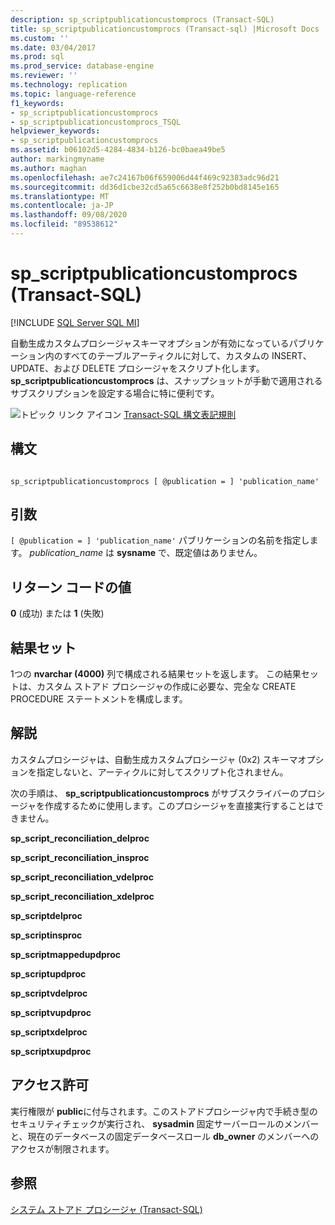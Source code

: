 ```yaml
---
description: sp_scriptpublicationcustomprocs (Transact-SQL)
title: sp_scriptpublicationcustomprocs (Transact-sql) |Microsoft Docs
ms.custom: ''
ms.date: 03/04/2017
ms.prod: sql
ms.prod_service: database-engine
ms.reviewer: ''
ms.technology: replication
ms.topic: language-reference
f1_keywords:
- sp_scriptpublicationcustomprocs
- sp_scriptpublicationcustomprocs_TSQL
helpviewer_keywords:
- sp_scriptpublicationcustomprocs
ms.assetid: b06102d5-4284-4834-b126-bc0baea49be5
author: markingmyname
ms.author: maghan
ms.openlocfilehash: ae7c24167b06f659006d44f469c92383adc96d21
ms.sourcegitcommit: dd36d1cbe32cd5a65c6638e8f252b0bd8145e165
ms.translationtype: MT
ms.contentlocale: ja-JP
ms.lasthandoff: 09/08/2020
ms.locfileid: "89538612"
---
```

# <a name="sp_scriptpublicationcustomprocs-transact-sql"></a>sp_scriptpublicationcustomprocs (Transact-SQL)
[!INCLUDE [SQL Server SQL MI](../../includes/applies-to-version/sql-asdbmi.md)]

  自動生成カスタムプロシージャスキーマオプションが有効になっているパブリケーション内のすべてのテーブルアーティクルに対して、カスタムの INSERT、UPDATE、および DELETE プロシージャをスクリプト化します。 **sp_scriptpublicationcustomprocs** は、スナップショットが手動で適用されるサブスクリプションを設定する場合に特に便利です。  
  
 ![トピック リンク アイコン](../../database-engine/configure-windows/media/topic-link.gif "トピック リンク アイコン") [Transact-SQL 構文表記規則](../../t-sql/language-elements/transact-sql-syntax-conventions-transact-sql.md)  
  
## <a name="syntax"></a>構文  
  
```  
  
sp_scriptpublicationcustomprocs [ @publication = ] 'publication_name'  
```  
  
## <a name="arguments"></a>引数  
`[ @publication = ] 'publication_name'` パブリケーションの名前を指定します。 *publication_name* は **sysname** で、既定値はありません。  
  
## <a name="return-code-values"></a>リターン コードの値  
 **0** (成功) または **1** (失敗)  
  
## <a name="result-sets"></a>結果セット  
 1つの **nvarchar (4000)** 列で構成される結果セットを返します。 この結果セットは、カスタム ストアド プロシージャの作成に必要な、完全な CREATE PROCEDURE ステートメントを構成します。  
  
## <a name="remarks"></a>解説  
 カスタムプロシージャは、自動生成カスタムプロシージャ (0x2) スキーマオプションを指定しないと、アーティクルに対してスクリプト化されません。  
  
 次の手順は、 **sp_scriptpublicationcustomprocs** がサブスクライバーのプロシージャを作成するために使用します。このプロシージャを直接実行することはできません。  
  
 **sp_script_reconciliation_delproc**  
  
 **sp_script_reconciliation_insproc**  
  
 **sp_script_reconciliation_vdelproc**  
  
 **sp_script_reconciliation_xdelproc**  
  
 **sp_scriptdelproc**  
  
 **sp_scriptinsproc**  
  
 **sp_scriptmappedupdproc**  
  
 **sp_scriptupdproc**  
  
 **sp_scriptvdelproc**  
  
 **sp_scriptvupdproc**  
  
 **sp_scriptxdelproc**  
  
 **sp_scriptxupdproc**  
  
## <a name="permissions"></a>アクセス許可  
 実行権限が **public**に付与されます。このストアドプロシージャ内で手続き型のセキュリティチェックが実行され、 **sysadmin** 固定サーバーロールのメンバーと、現在のデータベースの固定データベースロール **db_owner** のメンバーへのアクセスが制限されます。  
  
## <a name="see-also"></a>参照  
 [システム ストアド プロシージャ &#40;Transact-SQL&#41;](../../relational-databases/system-stored-procedures/system-stored-procedures-transact-sql.md)  
  
  
